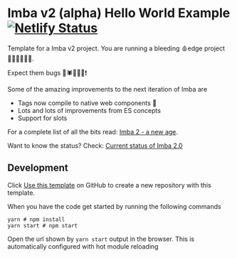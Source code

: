 # Imba v2 (alpha) Hello World Example [![Netlify Status](https://api.netlify.com/api/v1/badges/57f0ad52-688e-4269-8cb1-77c32b61ee00/deploy-status)](https://app.netlify.com/sites/imba2-hello-world/deploys)

Template for a Imba v2 project. You are running a bleeding 🩸edge project 👨🏾‍🚀👩🏼‍🚀.

Expect them bugs 🦟🕷🐛🐜🐞❗️

Some of the amazing improvements to the next iteration of Imba are
- Tags now compile to native web components 🤯
- Lots and lots of improvements from ES concepts
- Support for slots

For a complete list of all the bits read: [Imba 2 - a new age](https://github.com/imba/imba/pull/258).

Want to know the status? Check: [Current status of Imba 2.0](https://github.com/imba/imba/issues/263)

## Development

Click [Use this
template][1] on GitHub to create a new repository with this template.

When you have the code get started by running the following commands

```
yarn # npm install
yarn start # npm start
```

Open the url shown by `yarn start` output in the browser.
This is automatically configured with hot module reloading

[1]: https://github.com/imba/imba2-hello-world/generate
